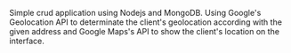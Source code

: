 Simple crud application using Nodejs and MongoDB. Using Google's Geolocation API to determinate the client's geolocation according with the given address and Google Maps's API to show the client's location on the interface.
